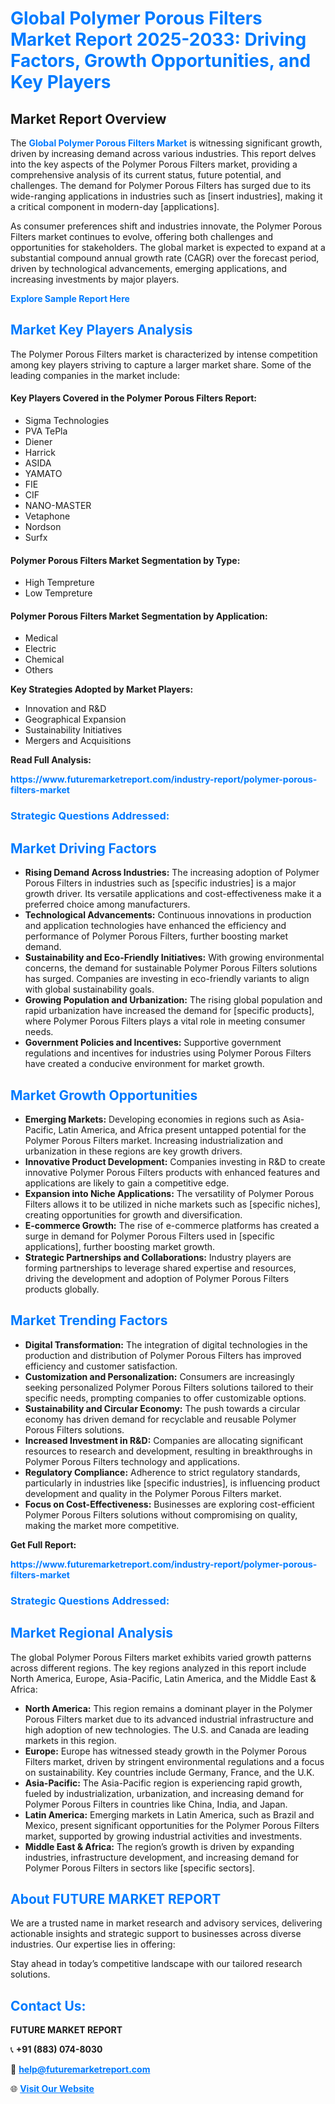 <h1 style="color: #007BFF;">Global Polymer Porous Filters Market Report 2025-2033: Driving Factors, Growth Opportunities, and Key Players</h1>

<section id="overview">
<h2>Market Report Overview</h2>
<p>The <a href="https://www.futuremarketreport.com/industry-report/polymer-porous-filters-market" style="color: #007BFF; text-decoration: none;"><strong>Global Polymer Porous Filters Market</strong></a> is witnessing significant growth, driven by increasing demand across various industries. This report delves into the key aspects of the Polymer Porous Filters market, providing a comprehensive analysis of its current status, future potential, and challenges. The demand for Polymer Porous Filters has surged due to its wide-ranging applications in industries such as [insert industries], making it a critical component in modern-day [applications].</p>
<p>As consumer preferences shift and industries innovate, the Polymer Porous Filters market continues to evolve, offering both challenges and opportunities for stakeholders. The global market is expected to expand at a substantial compound annual growth rate (CAGR) over the forecast period, driven by technological advancements, emerging applications, and increasing investments by major players.</p>
</section>

<section id="overview">
<p><a href="https://www.futuremarketreport.com/request-sample/reportId=32065" style="color: #007BFF; text-decoration: none;"><strong>Explore Sample Report Here</strong></a></p>
</section>

<section id="key-players">
<h2 style="color: #007BFF;">Market Key Players Analysis</h2>
<p>The Polymer Porous Filters market is characterized by intense competition among key players striving to capture a larger market share. Some of the leading companies in the market include:</p>
<h4>Key Players Covered in the Polymer Porous Filters Report:</h4>
<ul><li>Sigma Technologies</li><li>PVA TePla</li><li>Diener</li><li>Harrick</li><li>ASIDA</li><li>YAMATO</li><li>FIE</li><li>CIF</li><li>NANO-MASTER</li><li>Vetaphone</li><li>Nordson</li><li>Surfx</li></ul>
<h4>Polymer Porous Filters Market Segmentation by Type:</h4>
<ul><li>High Tempreture</li><li>Low Tempreture</li></ul>

<h4>Polymer Porous Filters Market Segmentation by Application:</h4>
<ul><li>Medical</li><li>Electric</li><li>Chemical</li><li>Others</li></ul>
<p><strong>Key Strategies Adopted by Market Players:</strong></p>
<ul>
<li>Innovation and R&D</li>
<li>Geographical Expansion</li>
<li>Sustainability Initiatives</li>
<li>Mergers and Acquisitions</li>
</ul>
</section>

<section>
<p><strong>Read Full Analysis: </strong></p><a href="https://www.futuremarketreport.com/industry-report/polymer-porous-filters-market" style="color: #007BFF; text-decoration: none;"><strong>https://www.futuremarketreport.com/industry-report/polymer-porous-filters-market</strong></a>
<h3 style="color: #007BFF;">Strategic Questions Addressed:</h3>
</section>

<section id="driving-factors">
<h2 style="color: #007BFF;">Market Driving Factors</h2>
<ul>
<li><strong>Rising Demand Across Industries:</strong> The increasing adoption of Polymer Porous Filters in industries such as [specific industries] is a major growth driver. Its versatile applications and cost-effectiveness make it a preferred choice among manufacturers.</li>
<li><strong>Technological Advancements:</strong> Continuous innovations in production and application technologies have enhanced the efficiency and performance of Polymer Porous Filters, further boosting market demand.</li>
<li><strong>Sustainability and Eco-Friendly Initiatives:</strong> With growing environmental concerns, the demand for sustainable Polymer Porous Filters solutions has surged. Companies are investing in eco-friendly variants to align with global sustainability goals.</li>
<li><strong>Growing Population and Urbanization:</strong> The rising global population and rapid urbanization have increased the demand for [specific products], where Polymer Porous Filters plays a vital role in meeting consumer needs.</li>
<li><strong>Government Policies and Incentives:</strong> Supportive government regulations and incentives for industries using Polymer Porous Filters have created a conducive environment for market growth.</li>
</ul>
</section>

<section id="growth-opportunities">
<h2 style="color: #007BFF;">Market Growth Opportunities</h2>
<ul>
<li><strong>Emerging Markets:</strong> Developing economies in regions such as Asia-Pacific, Latin America, and Africa present untapped potential for the Polymer Porous Filters market. Increasing industrialization and urbanization in these regions are key growth drivers.</li>
<li><strong>Innovative Product Development:</strong> Companies investing in R&D to create innovative Polymer Porous Filters products with enhanced features and applications are likely to gain a competitive edge.</li>
<li><strong>Expansion into Niche Applications:</strong> The versatility of Polymer Porous Filters allows it to be utilized in niche markets such as [specific niches], creating opportunities for growth and diversification.</li>
<li><strong>E-commerce Growth:</strong> The rise of e-commerce platforms has created a surge in demand for Polymer Porous Filters used in [specific applications], further boosting market growth.</li>
<li><strong>Strategic Partnerships and Collaborations:</strong> Industry players are forming partnerships to leverage shared expertise and resources, driving the development and adoption of Polymer Porous Filters products globally.</li>
</ul>
</section>

<section id="trending-factors">
<h2 style="color: #007BFF;">Market Trending Factors</h2>
<ul>
<li><strong>Digital Transformation:</strong> The integration of digital technologies in the production and distribution of Polymer Porous Filters has improved efficiency and customer satisfaction.</li>
<li><strong>Customization and Personalization:</strong> Consumers are increasingly seeking personalized Polymer Porous Filters solutions tailored to their specific needs, prompting companies to offer customizable options.</li>
<li><strong>Sustainability and Circular Economy:</strong> The push towards a circular economy has driven demand for recyclable and reusable Polymer Porous Filters solutions.</li>
<li><strong>Increased Investment in R&D:</strong> Companies are allocating significant resources to research and development, resulting in breakthroughs in Polymer Porous Filters technology and applications.</li>
<li><strong>Regulatory Compliance:</strong> Adherence to strict regulatory standards, particularly in industries like [specific industries], is influencing product development and quality in the Polymer Porous Filters market.</li>
<li><strong>Focus on Cost-Effectiveness:</strong> Businesses are exploring cost-efficient Polymer Porous Filters solutions without compromising on quality, making the market more competitive.</li>
</ul>
</section>

<section>
<p><strong>Get Full Report: </strong></p><a href="https://www.futuremarketreport.com/industry-report/polymer-porous-filters-market" style="color: #007BFF; text-decoration: none;"><strong>https://www.futuremarketreport.com/industry-report/polymer-porous-filters-market</strong></a>
<h3 style="color: #007BFF;">Strategic Questions Addressed:</h3>
</section>


<section id="regional-analysis">
<h2 style="color: #007BFF;">Market Regional Analysis</h2>
<p>The global Polymer Porous Filters market exhibits varied growth patterns across different regions. The key regions analyzed in this report include North America, Europe, Asia-Pacific, Latin America, and the Middle East & Africa:</p>
<ul>
<li><strong>North America:</strong> This region remains a dominant player in the Polymer Porous Filters market due to its advanced industrial infrastructure and high adoption of new technologies. The U.S. and Canada are leading markets in this region.</li>
<li><strong>Europe:</strong> Europe has witnessed steady growth in the Polymer Porous Filters market, driven by stringent environmental regulations and a focus on sustainability. Key countries include Germany, France, and the U.K.</li>
<li><strong>Asia-Pacific:</strong> The Asia-Pacific region is experiencing rapid growth, fueled by industrialization, urbanization, and increasing demand for Polymer Porous Filters in countries like China, India, and Japan.</li>
<li><strong>Latin America:</strong> Emerging markets in Latin America, such as Brazil and Mexico, present significant opportunities for the Polymer Porous Filters market, supported by growing industrial activities and investments.</li>
<li><strong>Middle East & Africa:</strong> The region’s growth is driven by expanding industries, infrastructure development, and increasing demand for Polymer Porous Filters in sectors like [specific sectors].</li>
</ul>
</section>

<footer>
<h2 style="color: #007BFF;">About FUTURE MARKET REPORT</h2>
<p>We are a trusted name in market research and advisory services, delivering actionable insights and strategic support to businesses across diverse industries. Our expertise lies in offering:</p>

<p>Stay ahead in today’s competitive landscape with our tailored research solutions.</p>

<h2 style="color: #007BFF;">Contact Us:</h2>
<p><strong>FUTURE MARKET REPORT</strong></p>
<p>📞 <strong>+91 (883) 074-8030</strong></p>
<p>📧 <strong><a href="mailto:help@futuremarketreport.com" style="color: #007BFF;">help@futuremarketreport.com</a></strong></p>
<p>🌐 <strong><a href="https://www.futuremarketreport.com/" style="color: #007BFF;">Visit Our Website</a></strong></p>
</footer>